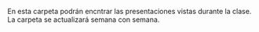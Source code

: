 En esta carpeta podrán encntrar las presentaciones vistas durante la clase. 
La carpeta se actualizará semana con semana.
